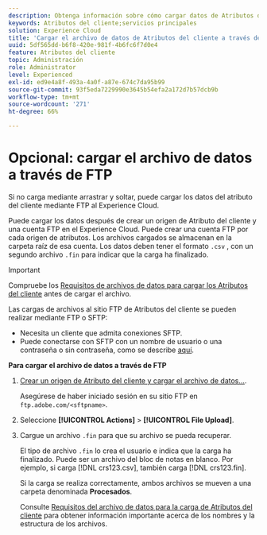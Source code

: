 ```yaml
---
description: Obtenga información sobre cómo cargar datos de Atributos del cliente a través de FTP al Experience Cloud.
keywords: Atributos del cliente;servicios principales
solution: Experience Cloud
title: 'Cargar el archivo de datos de Atributos del cliente a través de FTP '
uuid: 5df565dd-b6f8-420e-981f-4b6fc6f7d0e4
feature: Atributos del cliente
topic: Administración
role: Administrator
level: Experienced
exl-id: ed9e4a8f-493a-4a0f-a87e-674c7da95b99
source-git-commit: 93f5eda7229990e3645b54efa2a172d7b57dcb9b
workflow-type: tm+mt
source-wordcount: '271'
ht-degree: 66%

---
```


# Opcional: cargar el archivo de datos a través de FTP

Si no carga mediante arrastrar y soltar, puede cargar los datos del atributo del cliente mediante FTP al Experience Cloud.

Puede cargar los datos después de crear un origen de Atributo del cliente y una cuenta FTP en el Experience Cloud. Puede crear una cuenta FTP por cada origen de atributos. Los archivos cargados se almacenan en la carpeta raíz de esa cuenta. Los datos deben tener el formato `.csv` , con un segundo archivo `.fin` para indicar que la carga ha finalizado.

>[!IMPORTANT]
>
>Compruebe los [Requisitos de archivos de datos para cargar los Atributos del cliente](crs-data-file.md#concept_DE908F362DF24172BFEF48E1797DAF19) antes de cargar el archivo.

Las cargas de archivos al sitio FTP de Atributos del cliente se pueden realizar mediante FTP o SFTP:

* Necesita un cliente que admita conexiones SFTP.
* Puede conectarse con SFTP con un nombre de usuario o una contraseña o sin contraseña, como se describe [aquí](https://experienceleague.adobe.com/docs/analytics/export/ftp-and-sftp/secure-file-transfer-protocol/ftp-sftp-cert-auth.html?lang=en).

**Para cargar el archivo de datos a través de FTP**

1. [Crear un origen de Atributo del cliente y cargar el archivo de datos...](t-crs-usecase.md#task_BCC327B2A0EF4A1BBB2934013AB92B78).

   Asegúrese de haber iniciado sesión en su sitio FTP en `ftp.adobe.com/<sftpname>`.

1. Seleccione **[!UICONTROL Actions]** > **[!UICONTROL File Upload]**.

1. Cargue un archivo `.fin` para que su archivo se pueda recuperar.

   El tipo de archivo `.fin` lo crea el usuario e indica que la carga ha finalizado. Puede ser un archivo del bloc de notas en blanco. Por ejemplo, si carga [!DNL crs123.csv], también carga [!DNL crs123.fin].

   Si la carga se realiza correctamente, ambos archivos se mueven a una carpeta denominada **Procesados**.

   Consulte [Requisitos del archivo de datos para la carga de Atributos del cliente](crs-data-file.md#concept_DE908F362DF24172BFEF48E1797DAF19) para obtener información importante acerca de los nombres y la estructura de los archivos.
